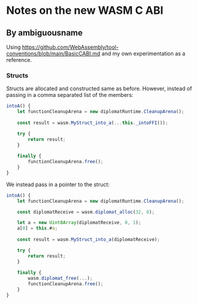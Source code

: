 # Notes on the new WASM C ABI
## By ambiguousname

Using https://github.com/WebAssembly/tool-conventions/blob/main/BasicCABI.md and my own experimentation as a reference.

### Structs

Structs are allocated and constructed same as before. However, instead of passing in a comma separated list of the members:

```js
intoA() {
	let functionCleanupArena = new diplomatRuntime.CleanupArena();
	
	const result = wasm.MyStruct_into_a(...this._intoFFI());

	try {
		return result;
	}
	
	finally {
		functionCleanupArena.free();
	}
}
```

We instead pass in a pointer to the struct:

```js
intoA() {
	let functionCleanupArena = new diplomatRuntime.CleanupArena();

	const diplomatReceive = wasm.diplomat_alloc(32, 8);

	let a = new Uint8Array(diplomatReceive, 0, 1);
	a[0] = this.#a;
	
	const result = wasm.MyStruct_into_a(diplomatReceive);

	try {
		return result;
	}
	
	finally {
		wasm.diplomat_free(...);
		functionCleanupArena.free();
	}
}
```

